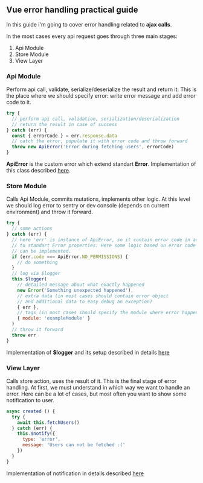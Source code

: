 ## Vue error handling practical guide
In this guide i'm going to cover error handling related to **ajax calls**.

In the most cases every api request goes through three main stages:
1. Api Module
2. Store Module
3. View Layer

### Api Module
Perform api call, validate, serialize/deserialize the result and return it. This is the place where we should specify error: write error message and add error code to it.
```javascript
try {
  // perform api call, validation, serialization/deserialization 
  // return the result in case of success
} catch (err) {
  const { errorCode } = err.response.data
  // catch the error, populate it with error code and throw forward
  throw new ApiError('Error during fetching users', errorCode)
}
```
**ApiError** is the custom error which extend standart **Error**. Implementation of this class described <a href="#">here</a>.

### Store Module
Calls Api Module, commits mutations, implements other logic. At this level we should log error to sentry or dev console (depends on current environment) and throw it forward.
```javascript
try {
  // some actions
} catch (err) {
  // here 'err' is instance of ApiError, so it contain error code in addition
  // to standart Error properties. Here some logic based on error code
  // can be implemented.
  if (err.code === ApiError.NO_PERMISSIONS) {
    // do something
  }
  // log via $logger
  this.$logger(
    // detailed message about what exactly happened
    new Error('Something unexpected happened'),
    // extra data (in most cases should contain error object
    // and additional data to easy debug an exception)
    { err },
    // tags (in most cases should specify the module where error happened)
    { module: 'exampleModule' }
  )
  // throw it forward
  throw err
}
```
Implementation of **$logger** and its setup described in details <a href="#s">here</a>
### View Layer
Calls store action, uses the result of it. This is the final stage of error handling. At first, we must understand in which way we want to handle an error. Here can be a lot of cases, but most often you want to show some notification to user.
```javascript
async created () {
  try {
    await this.fetchUsers()
  } catch (err) {
    this.$notify({
      type: 'error',
      message: 'Users can not be fetched :('
    })
  }
}
```
Implementation of notification in details described <a href="#">here</a>
